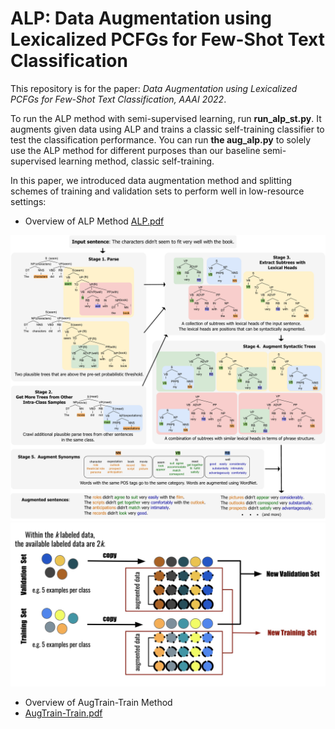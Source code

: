 # ALP: Data **A**ugmentation using **L**exicalized **P**CFGs for Few-Shot Text Classification

This repository is for the paper: _Data Augmentation using Lexicalized PCFGs for Few-Shot Text Classification, AAAI 2022_.

To run the ALP method with semi-supervised learning, run **run_alp_st.py**. It augments given data using ALP and trains a classic self-training classifier to test the classification performance. You can run **the aug_alp.py** to solely use the ALP method for different purposes than our baseline semi-supervised learning method, classic self-training.

In this paper, we introduced data augmentation method and splitting schemes of training and validation sets to perform well in low-resource settings:

- Overview of ALP Method
[ALP.pdf](https://github.com/hazelhkim/ALP/blob/main/ALP.pdf)
<img width="844" alt="ALP" src="ALP.png">
<img width="844" alt="augTrain-TrainM" src="AugTrain-Train.png">


- Overview of AugTrain-Train Method
- [AugTrain-Train.pdf](https://github.com/hazelhkim/ALP/files/8303034/AugTrain-Train.pdf)
